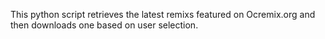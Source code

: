 This python script retrieves the latest remixs featured on Ocremix.org
and then downloads one based on user selection.
